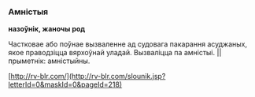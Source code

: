 ### Амністыя
**назоўнік, жаночы род**

Частковае або поўнае вызваленне ад судовага пакарання асуджаных, якое праводзіцца вярхоўнай уладай. Вызваліцца па амністыі. || прыметнік: амністыйны.

<a rel="author">[http://rv-blr.com/](http://rv-blr.com/slounik.jsp?letterId=0&maskId=0&pageId=218)</a>
